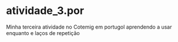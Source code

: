 # atividade_3.por
Minha terceira atividade no Cotemig em portugol aprendendo a usar enquanto e laços de repetição
